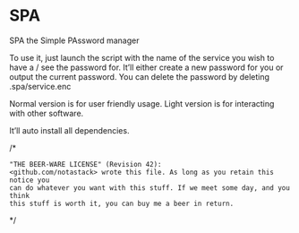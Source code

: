 # SPA

SPA the Simple PAssword manager

To use it, just launch the script with the name of the service you wish to have a / see the password for.
It’ll either create a new password for you or output the current password.
You can delete the password by deleting .spa/service.enc

Normal version is for user friendly usage.
Light version is for interacting with other software.

It’ll auto install all dependencies.

/*

    "THE BEER-WARE LICENSE" (Revision 42):
    <github.com/notastack> wrote this file. As long as you retain this notice you
    can do whatever you want with this stuff. If we meet some day, and you think
    this stuff is worth it, you can buy me a beer in return.

*/

